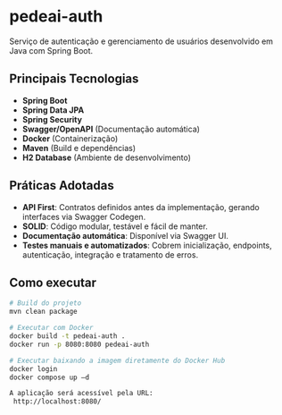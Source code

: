 # pedeai-auth

Serviço de autenticação e gerenciamento de usuários desenvolvido em Java com Spring Boot.

## Principais Tecnologias

- **Spring Boot**
- **Spring Data JPA**
- **Spring Security**
- **Swagger/OpenAPI** (Documentação automática)
- **Docker** (Containerização)
- **Maven** (Build e dependências)
- **H2 Database** (Ambiente de desenvolvimento)

## Práticas Adotadas

- **API First**: Contratos definidos antes da implementação, gerando interfaces via Swagger Codegen.
- **SOLID**: Código modular, testável e fácil de manter.
- **Documentação automática**: Disponível via Swagger UI.
- **Testes manuais e automatizados**: Cobrem inicialização, endpoints, autenticação, integração e tratamento de erros.

## Como executar

```bash
# Build do projeto
mvn clean package

# Executar com Docker
docker build -t pedeai-auth .
docker run -p 8080:8080 pedeai-auth

# Executar baixando a imagem diretamente do Docker Hub
docker login
docker compose up –d 

A aplicação será acessível pela URL:  
 http://localhost:8080/ 
